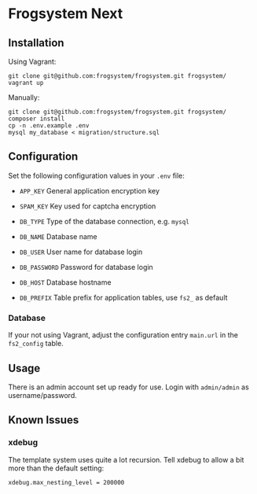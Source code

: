 # Frogsystem Next

## Installation
Using Vagrant:
```
git clone git@github.com:frogsystem/frogsystem.git frogsystem/
vagrant up
```

Manually:
```
git clone git@github.com:frogsystem/frogsystem.git frogsystem/
composer install
cp -n .env.example .env
mysql my_database < migration/structure.sql
```

## Configuration
Set the following configuration values in your `.env` file:
 * `APP_KEY` General application encryption key
 * `SPAM_KEY` Key used for captcha encryption

 * `DB_TYPE` Type of the database connection, e.g. `mysql`
 * `DB_NAME` Database name
 * `DB_USER` User name for database login
 * `DB_PASSWORD` Password for database login
 * `DB_HOST` Database hostname
 * `DB_PREFIX` Table prefix for application tables, use `fs2_` as default



### Database
If your not using Vagrant, adjust the configuration entry `main.url` in the `fs2_config` table.

## Usage
There is an admin account set up ready for use. Login with `admin/admin` as username/password.


## Known Issues

### xdebug
The template system uses quite a lot recursion. Tell xdebug to allow a bit more than the default setting:
```
xdebug.max_nesting_level = 200000
```

